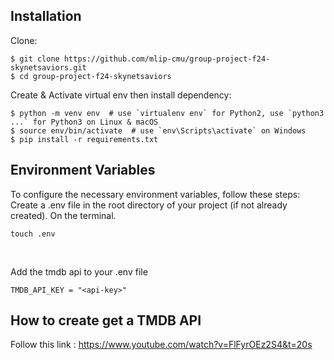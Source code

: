 ## Installation

Clone:
```
$ git clone https://github.com/mlip-cmu/group-project-f24-skynetsaviors.git
$ cd group-project-f24-skynetsaviors
```
Create & Activate virtual env then install dependency:

```
$ python -m venv env  # use `virtualenv env` for Python2, use `python3 ...` for Python3 on Linux & macOS
$ source env/bin/activate  # use `env\Scripts\activate` on Windows
$ pip install -r requirements.txt
```

## Environment Variables

To configure the necessary environment variables, follow these steps:
<br>
Create a .env file in the root directory of your project (if not already created). On the terminal.
```
touch .env
```
<br>

Add the tmdb api to your .env file

```
TMDB_API_KEY = "<api-key>"
```

## How to create get a TMDB API

Follow this link : https://www.youtube.com/watch?v=FlFyrOEz2S4&t=20s 



